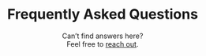 ---
enable: true
title: "Frequently Asked Questions"
subtitle: "Can’t find answers here? <br /> Feel free to [reach out](/)."

social_media:
  - link: "#"
    icon: "/images/social-icons/01.svg"

  - link: "#"
    icon: "/images/social-icons/02.svg"

  - link: "#"
    icon: "/images/social-icons/03.svg"

lists:
  - question: "Why do startups need advisors?"
    answer: "The founders’ journey is complicated, but it doesn’t have to be. The right advisory relationships can help game startup success. Advisors fill specific needs, be it guidance, expertise, connections, mentorship, and even hands-on support. They supply shortcuts, cheat codes and help solve problems that can make or break businesses. "

  - question: "Is my company a fit for Supernova?"
    answer: "To best serve the companies we work with and ensure impact, we limit our annual portfolio growth to 12 high-growth, high-potential startups, most often in Series A-C funding. Supernova advisors specialize primarily in AI, Health Tech, Fintech, SaaS, eCommerce, Impact and Web3. We are especially committed to supporting  ventures that take an innovative approach to solving modern-day problems."

  - question: "Who would my advisors be?"
    answer: "You’ll be matched  with six to eight exited founders that have relevant expertise with your company's near term priorities. As your needs evolve, so does your advisory team. Advisors are incentivized by earning equity based on performance and are held accountable to our high standards in advisory excellence that value the achievement of measurable milestones. "

  - question: "What if I don’t have time for my advisors?"
    answer: "If you are too busy for us, then you likely need Supernova more than you realize! Typically, Founder/CEOs invest three to five hours of effort a month, and see a significant return on the relationship. We bring proven methods, collaborative technology and expert resources to maximize shared efficiencies as your advisory team."

  - question: "How does Supernova compare with traditional advisors?"
    answer: "Most founders and startups struggle to recruit, engage, manage and incentivize their advisory boards. All too often they settle or allow their advisors to sit idle on the sidelines with little accountability. This despite giving away 5%+ company equity to their advisors over the lifetime of the business. Supernova is a turnkey solution for curating, managing, incentivizing and holding accountable your advisory board."

  - question: "What makes Supernova so different?"
    answer: "Supernova is the future of startup advising. We are the first and only resource able to curate successfully exited entrepreneurs and adapt that team to serve the evolving priorities and challenges of your company. Our mission is to accelerate the realization of the founder's vision from the only perspective that truly understands the journey, as founders ourselves."

  - question: "How much does Supernova charge?"
    answer: "Supernova’s advisory service model is charged as a monthly, at-will subscription along with an equity allocation. We are held accountable to delivering measurable value by supporting critical decision making and initiatives that generate incremental gains in sales, partnerships, hiring, funding, and/or company valuation. For example, an early stage, Series A startup may invest 1% equity annually, plus a $10K monthly subscription. We are highly incentivized to see founders and their startups succeed quickly."


  - question: "Why are exited founders motivated to advise through Supernova?"
    answer: "Supernova advisors have achieved success in their careers in some part thanks to the help they received along the way. In realizing that success, they are moved to pay forward the support and guidance they once received as a founder and see the personal value in giving back to others that are in the position they once were. By working with Supernova, they are catalyzing more growth than what they could accomplish on their own. Supernova is curating opportunities to work with top startups for the exited founder, and making it easier for them to manage the day-to-day administration and incentive elements of advising. Similar to a lawyer joining a firm, or a doctor working in a practice versus doing it on their own, there are benefits to working with Supernova that help them to be a more effective advisor."


  - question: "How does Supernova work with VCs?"
    answer: "Supernova helps VC’s go beyond office hours and webinars by providing access to the largest exited founder community of vetted advisors. A Tier 1 VC partner of Supernova asked 100 founders in their portfolio, “How can we help?” Right behind sales growth, talent and funding, founders are begging for advisor and mentor support! Even top founders with elite VC backing want more output from their advisory boards, and Supernova is able to serve as a VC partner that produces higher satisfaction for all."


  - question: "Why is it called Supernova?"
    answer: "One Supernova shines 570 billion times brighter than the sun. One sun sustains all life on planet earth. We believe it’s time for solo stars founders to combine their life force energy and shine brighter together with Supernova. By serving as spokes on one founder flywheel, we move energy more powerfully and efficiently through startups and their ecosystems. We exist to unify our superpowers as quantum creators and play as one all-star team for venture humanity. Let’s light up the world.🌟"
---